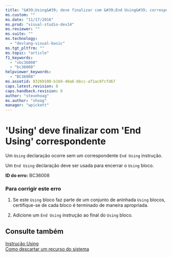 ```yaml
---
title: "&#39;Using&#39; deve finalizar com &#39;End Using&#39; correspondente | Microsoft Docs"
ms.custom: ""
ms.date: "11/17/2016"
ms.prod: "visual-studio-dev14"
ms.reviewer: ""
ms.suite: ""
ms.technology: 
  - "devlang-visual-basic"
ms.tgt_pltfrm: ""
ms.topic: "article"
f1_keywords: 
  - "vbc36008"
  - "bc36008"
helpviewer_keywords: 
  - "BC36008"
ms.assetid: 83269108-b169-40a6-bbcc-af1ac8fcfd67
caps.latest.revision: 8
caps.handback.revision: 8
author: "stevehoag"
ms.author: "shoag"
manager: "wpickett"
---
```

# &#39;Using&#39; deve finalizar com &#39;End Using&#39; correspondente
Um `Using` declaração ocorre sem um correspondente `End Using` instrução.  
  
 Um `End Using` declaração deve ser usada para encerrar o `Using` bloco.  
  
 **ID do erro:** BC36008  
  
### Para corrigir este erro  
  
1.  Se este `Using` bloco faz parte de um conjunto de aninhada `Using` blocos, certifique\-se de cada bloco é terminado de maneira apropriada.  
  
2.  Adicione um `End Using` instrução ao final do `Using` bloco.  
  
## Consulte também  
 [Instrução Using](../../visual-basic/language-reference/statements/using-statement.md)   
 [Como descartar um recurso do sistema](../Topic/How%20to:%20Dispose%20of%20a%20System%20Resource%20\(Visual%20Basic\).md)